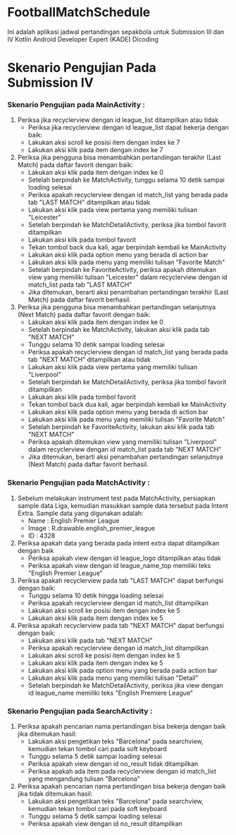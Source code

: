 # FootballMatchSchedule

Ini adalah aplikasi jadwal pertandingan sepakbola untuk Submission III dan IV Kotlin Android Developer Expert (KADE) Dicoding

# Skenario Pengujian Pada Submission IV

### Skenario Pengujian pada MainActivity :

1. Periksa jika recyclerview dengan id league_list ditampilkan atau tidak
   * Periksa jika recyclerview dengan id league_list dapat bekerja dengan baik:
   * Lakukan aksi scroll ke posisi item dengan index ke 7
   * Lakukan aksi klik pada item dengan index ke 7
2. Periksa jika pengguna bisa menambahkan pertandingan terakhir (Last Match) pada daftar favorit dengan baik:
   * Lakukan aksi klik pada item dengan index ke 0
   * Setelah berpindah ke MatchActivity, tunggu selama 10 detik sampai loading selesai
   * Periksa apakah recyclerview dengan id match_list yang berada pada tab "LAST MATCH" ditampilkan atau tidak
   * Lakukan aksi klik pada view pertama yang memiliki tulisan "Leicester"
   * Setelah berpindah ke MatchDetailActivity, periksa jika tombol favorit ditampilkan
   * Lakukan aksi klik pada tombol favorit
   * Tekan tombol back dua kali, agar berpindah kembali ke MainActivity
   * Lakukan aksi klik pada option menu yang berada di action bar
   * Lakukan aksi klik pada menu yang memiliki tulisan "Favorite Match"
   * Setelah berpindah ke FavoriteActivity, periksa apakah ditemukan view yang memiliki tulisan "Leicester" dalam recyclerview dengan id match_list pada tab "LAST MATCH"
   * Jika ditemukan, berarti aksi penambahan pertandingan terakhir (Last Match) pada daftar favorit berhasil.
3. Periksa jika pengguna bisa menambahkan pertandingan selanjutnya (Next Match) pada daftar favorit dengan baik:
   * Lakukan aksi klik pada item dengan index ke 0
   * Setelah berpindah ke MatchActivity, lakukan aksi klik pada tab "NEXT MATCH"
   * Tunggu selama 10 detik sampai loading selesai
   * Periksa apakah recyclerview dengan id match_list yang berada pada tab "NEXT MATCH" ditampilkan atau tidak
   * Lakukan aksi klik pada view pertama yang memiliki tulisan "Liverpool"
   * Setelah berpindah ke MatchDetailActivity, periksa jika tombol favorit ditampilkan
   * Lakukan aksi klik pada tombol favorit
   * Tekan tombol back dua kali, agar berpindah kembali ke MainActivity
   * Lakukan aksi klik pada option menu yang berada di action bar
   * Lakukan aksi klik pada menu yang memiliki tulisan "Favorite Match"
   * Setelah berpindah ke FavoriteActivity, lakukan aksi klik pada tab "NEXT MATCH"
   * Periksa apakah ditemukan view yang memiliki tulisan "Liverpool" dalam recyclerview dengan id match_list pada tab "NEXT MATCH"
   * Jika ditemukan, berarti aksi penambahan pertandingan selanjutnya (Next Match) pada daftar favorit berhasil.

### Skenario Pengujian pada MatchActivity :

1. Sebelum melakukan instrument test pada MatchActivity, persiapkan sample data Liga, kemudian masukkan sample data tersebut pada Intent Extra. Sample data yang digunakan adalah: 
   * Name : English Premier League
   * Image : R.drawable.english_premier_league
   * ID : 4328
2. Periksa apakah data yang berada pada intent extra dapat ditampilkan dengan baik
   * Periksa apakah view dengan id league_logo ditampilkan atau tidak
   * Periksa apakah view dengan id league_name_top memiliki teks "English Premier League"
3. Periksa apakah recyclerview pada tab "LAST MATCH" dapat berfungsi dengan baik:
   * Tunggu selama 10 detik hingga loading selesai
   * Periksa apakah recyclerview dengan id match_list ditampilkan
   * Lakukan aksi scroll ke posisi item dengan index ke 5
   * Lakukan aksi klik pada item dengan index ke 5
4. Periksa apakah recyclerview pada tab "NEXT MATCH" dapat berfungsi dengan baik:
   * Lakukan aksi klik pada tab "NEXT MATCH"
   * Periksa apakah recyclerview dengan id match_list ditampilkan
   * Lakukan aksi scroll ke posisi item dengan index ke 5
   * Lakukan aksi klik pada item dengan index ke 5
   * Lakukan aksi klik pada option menu yang berada pada action bar
   * Lakukan aksi klik pada menu yang memiliki tulisan "Detail"
   * Setelah berpindah ke MatchDetailActivity, periksa jika view dengan id league_name memiliki teks "English Premiere League"

### Skenario Pengujian pada SearchActivity :

1. Periksa apakah pencarian nama pertandingan bisa bekerja dengan baik jika ditemukan hasil:
   * Lakukan aksi pengetikan teks "Barcelona" pada searchview, kemudian tekan tombol cari pada soft keyboard
   * Tunggu selama 5 detik sampai loading selesai
   * Periksa apakah view dengan id no_result tidak ditampilkan
   * Periksa apakah ada item pada recyclerview dengan id match_list yang mengandung tulisan "Barcelona"
2. Periksa apakah pencarian nama pertandingan bisa bekerja dengan baik jika tidak ditemukan hasil:
   * Lakukan aksi pengetikan teks "Barcelona" pada searchview, kemudian tekan tombol cari pada soft keyboard
   * Tunggu selama 5 detik sampai loading selesai
   * Periksa apakah view dengan id no_result ditampilkan

